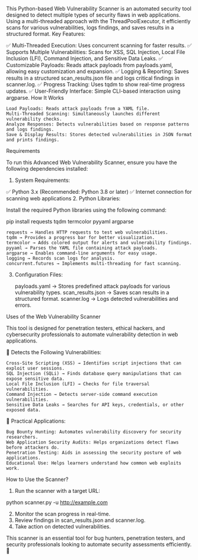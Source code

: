 This Python-based Web Vulnerability Scanner is an automated security tool designed to detect multiple types of security flaws in web applications. Using a multi-threaded approach with the ThreadPoolExecutor, it efficiently scans for various vulnerabilities, logs findings, and saves results in a structured format.
Key Features:

✅ Multi-Threaded Execution: Uses concurrent scanning for faster results.
✅ Supports Multiple Vulnerabilities: Scans for XSS, SQL Injection, Local File Inclusion (LFI), Command Injection, and Sensitive Data Leaks.
✅ Customizable Payloads: Reads attack payloads from payloads.yaml, allowing easy customization and expansion.
✅ Logging & Reporting: Saves results in a structured scan_results.json file and logs critical findings in scanner.log.
✅ Progress Tracking: Uses tqdm to show real-time progress updates.
✅ User-Friendly Interface: Simple CLI-based interaction using argparse.
How It Works

    Load Payloads: Reads attack payloads from a YAML file.
    Multi-Threaded Scanning: Simultaneously launches different vulnerability checks.
    Analyze Responses: Detects vulnerabilities based on response patterns and logs findings.
    Save & Display Results: Stores detected vulnerabilities in JSON format and prints findings.
Requirements

To run this Advanced Web Vulnerability Scanner, ensure you have the following dependencies installed:
1. System Requirements:

✅ Python 3.x (Recommended: Python 3.8 or later)
✅ Internet connection for scanning web applications
2. Python Libraries:

Install the required Python libraries using the following command:

pip install requests tqdm termcolor pyyaml argparse

    requests → Handles HTTP requests to test web vulnerabilities.
    tqdm → Provides a progress bar for better visualization.
    termcolor → Adds colored output for alerts and vulnerability findings.
    pyyaml → Parses the YAML file containing attack payloads.
    argparse → Enables command-line arguments for easy usage.
    logging → Records scan logs for analysis.
    concurrent.futures → Implements multi-threading for fast scanning.

3. Configuration Files:

    payloads.yaml → Stores predefined attack payloads for various vulnerability types.
    scan_results.json → Saves scan results in a structured format.
    scanner.log → Logs detected vulnerabilities and errors.

Uses of the Web Vulnerability Scanner

This tool is designed for penetration testers, ethical hackers, and cybersecurity professionals to automate vulnerability detection in web applications.

🔹 Detects the Following Vulnerabilities:

    Cross-Site Scripting (XSS) → Identifies script injections that can exploit user sessions.
    SQL Injection (SQLi) → Finds database query manipulations that can expose sensitive data.
    Local File Inclusion (LFI) → Checks for file traversal vulnerabilities.
    Command Injection → Detects server-side command execution vulnerabilities.
    Sensitive Data Leaks → Searches for API keys, credentials, or other exposed data.

🔹 Practical Applications:

    Bug Bounty Hunting: Automates vulnerability discovery for security researchers.
    Web Application Security Audits: Helps organizations detect flaws before attackers do.
    Penetration Testing: Aids in assessing the security posture of web applications.
    Educational Use: Helps learners understand how common web exploits work.

How to Use the Scanner?

1. Run the scanner with a target URL:

python scanner.py -u http://example.com

2. Monitor the scan progress in real-time.
3. Review findings in scan_results.json and scanner.log.
4. Take action on detected vulnerabilities.

This scanner is an essential tool for bug hunters, penetration testers, and security professionals looking to automate security assessments efficiently. 🚀
